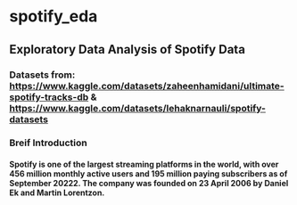 # spotify_eda
## Exploratory Data Analysis of Spotify Data 
### Datasets from: https://www.kaggle.com/datasets/zaheenhamidani/ultimate-spotify-tracks-db & https://www.kaggle.com/datasets/lehaknarnauli/spotify-datasets

### Breif Introduction
#### Spotify is one of the largest streaming platforms in the world, with over 456 million monthly active users and 195 million paying subscribers as of September 20222. The company was founded on 23 April 2006 by Daniel Ek and Martin Lorentzon.
